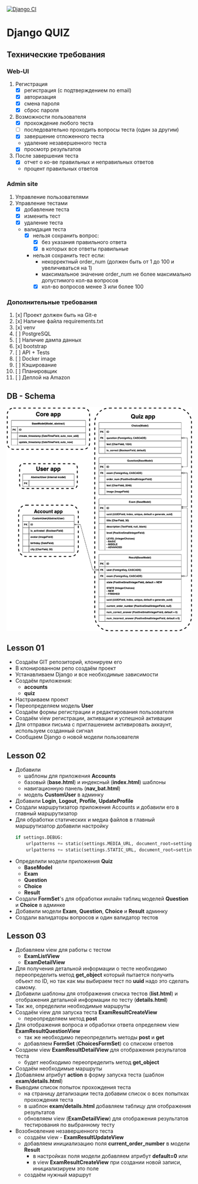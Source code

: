 [![Django CI](https://github.com/python-hillel/django_quiz/actions/workflows/action.yml/badge.svg?branch=main)](https://github.com/python-hillel/django_quiz/actions/workflows/action.yml)

# Django QUIZ

## Технические требования  
### Web-UI
  1. Регистрация
      - [x] регистрация (с подтверждением по email)
      - [x] авторизация
      - [x] смена пароля
      - [x] сброс пароля
    
  2. Возможности пользователя
      - [x] прохождение любого теста
      - [ ] последовательно проходить вопросы теста (один за другим)
      - [x] завершение отложенного теста
      - удаление незавершенного теста 
      - [x] просмотр результатов
    
  3. После завершения теста
      - [x] отчет о ко-ве правильных и неправильных ответов
      - процент правильных ответов

### Admin site
  1. Управление пользователями
  2. Управление тестами
      - [x] добавление теста
      - [x] изменить тест
      - [x] удаление теста
      - валидация теста
        - [x] нельзя сохранить вопрос:
            - [x] без указания правильного ответа
            - [x] в которых все ответы правильные
        - нельзя сохранить тест если:
            - некорректный order_num (должен быть от 1 до 100 и увеличиваться на 1)
            - максимальное значение order_num не более максимально допустимого кол-ва вопросов
            - [x] кол-во вопросов менее 3 или более 100

### Дополнительные требования
1. [x] Проект должен быть на Git-е
2. [x] Наличие файла requirements.txt
3. [x] venv
4. [ ] PostgreSQL
5. [ ] Наличие дампа данных
6. [x] bootstrap
7. [ ] API + Tests
8. [ ] Docker image
9. [ ] Кэширование 
10. [ ] Планировщик
11. [ ] Деплой на Amazon

## DB - Schema
![db](db_schema.jpg)


## Lesson 01
- Создаём GIT репозиторий, клонируем его
- В клонированном репо создаём проект
- Устанавливаем Django и все необходимые зависимости
- Создаём приложения:
  - **accounts**
  - **quiz**
- Настраиваем проект
- Переопределяем модель **User**
- Создаём формы регистрации и редактирования пользователя
- Создаём view регистрации, активации и успешной активации
- Для отправки письма с приглашением активировать аккаунт, используем созданный сигнал
- Сообщаем Django о новой модели пользователя

## Lesson 02
- Добавили 
  - шаблоны для приложения **Accounts**
  - базовый (**base.html**) и индексный (**index.html**) шаблоны
  - навигационную панель (**nav_bat.html**)
  - модель **CustomUser** в админку
- Добавили **Login**, **Logout**, **Profile**, **UpdateProfile**
- Создали маршрутизатор приложения Accounts и добавили его в главный маршрутизатор
- Для обработки статических и медиа файлов в главный маршрутизатор добавили настройку
    ```python
    if settings.DEBUG:
        urlpatterns += static(settings.MEDIA_URL, document_root=settings.MEDIA_ROOT)
        urlpatterns += static(settings.STATIC_URL, document_root=settings.STATIC_ROOT)
    ```
- Определили модели приложения **Quiz**
  - **BaseModel**
  - **Exam**
  - **Question**
  - **Choice**
  - **Result**
- Создали **FormSet**'s для обработки инлайн таблиц моделей **Question** и **Choice** в админке
- Добавили модели **Exam**, **Question**, **Choice** и **Result**  админку
- Создали валидаторы вопросов и один валидатор тестов

## Lesson 03
- Добавляем view для работы с тестом
  - **ExamListView**
  - **ExamDetailView**
- Для получения детальной информации о тесте необходимо переопределить метод **get_object** который пытается получить 
  объект по ID, но так как мы выбираем тест по **uuid** надо это сделать самому.
- Добавили шаблоны для отображения списка тестов (**list.html**) и отображения детальной информации по 
  тесту (**details.html**)
- Так же, определили необходимые маршруты
- Создаём view для запуска теста **ExamResultCreateView**
  - переопределяем метод **post**
- Для отображения вопроса и обработки ответа определяем view **ExamResultQuestionView**
  - так же необходимо переопределить методы **post** и **get**
  - добавляем **FormSet** (**ChoicesFormSet**) со списком ответов
- Создаем view **ExamResultDetailView** для отображения результатов теста
  - будет необходимо переопределить метод **get_object**
- Создаём необходимые маршруты
- Добавляем атрибут **action** в форму запуска теста (шаблон **exam/details.html**)
- Выводим список попыток прохождения теста
  - на страницу детализации теста добавим список о всех попытках прохождения теста
  - в шаблон **exam/details.html** добавляем таблицу для отображения результатов
  - обновляем view (**ExamDetailView**) для отображения результатов тестирования по выбранному тесту
- Возобновление незавершенного теста
  - создаём view - **ExamResultUpdateView**
  - добавляем инициализацию поля **current_order_number** в модели **Result**
    - в настройках поля модели добавляем атрибут **default=0** или
    - в view **ExamResultCreateView** при создании новой записи, инициализируем это поле
  - создаём нужный маршрут
